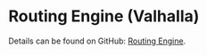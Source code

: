 # Routing Engine (Valhalla)

Details can be found on GitHub: [Routing Engine](https://github.com/valhalla/valhalla).